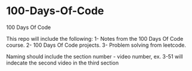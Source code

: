 # 100-Days-Of-Code
100 Days Of Code


This repo will include the following:
1- Notes from the 100 Days Of Code course.
2- 100 Days Of Code projects.
3- Problem solving from leetcode.

Naming should include the section number - video number, ex. 3-51 will indecate the second video in the third section
